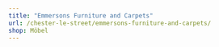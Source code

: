 ```yaml
---
title: "Emmersons Furniture and Carpets"
url: /chester-le-street/emmersons-furniture-and-carpets/
shop: Möbel
---
```

